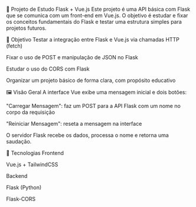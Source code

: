 🚀 Projeto de Estudo Flask + Vue.js
Este projeto é uma API básica com Flask que se comunica com um front-end em Vue.js. O objetivo é estudar e fixar os conceitos fundamentais do Flask e testar uma estrutura simples para projetos futuros.

🧠 Objetivo
Testar a integração entre Flask e Vue.js via chamadas HTTP (fetch)

Fixar o uso de POST e manipulação de JSON no Flask

Estudar o uso do CORS com Flask

Organizar um projeto básico de forma clara, com propósito educativo

🖼️ Visão Geral
A interface Vue exibe uma mensagem inicial e dois botões:

"Carregar Mensagem": faz um POST para a API Flask com um nome no corpo da requisição

"Reiniciar Mensagem": reseta a mensagem na interface

O servidor Flask recebe os dados, processa o nome e retorna uma saudação.

🧩 Tecnologias
Frontend

Vue.js  + TailwindCSS

Backend

Flask (Python)

Flask-CORS
